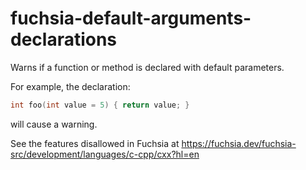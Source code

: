 # fuchsia-default-arguments-declarations

Warns if a function or method is declared with default parameters.

For example, the declaration:

```c++
int foo(int value = 5) { return value; }
```

will cause a warning.

See the features disallowed in Fuchsia at
<https://fuchsia.dev/fuchsia-src/development/languages/c-cpp/cxx?hl=en>
